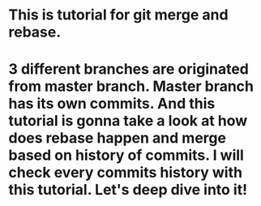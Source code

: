 # This is tutorial for git merge and rebase.

# 3 different branches are originated from master branch. Master branch has its own commits. And this tutorial is gonna take a look at how does rebase happen and merge based on history of commits. I will check every commits history with this tutorial. Let's deep dive into it!

